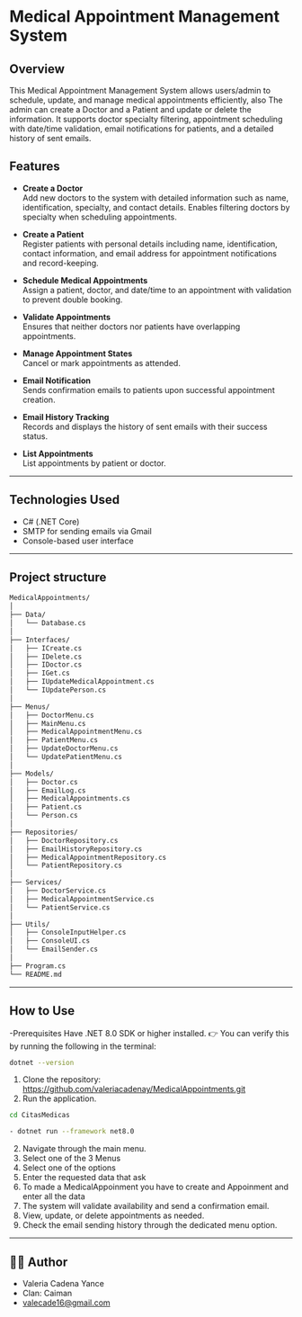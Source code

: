 # Medical Appointment Management System

## Overview

This Medical Appointment Management System allows users/admin to schedule, update, and manage medical appointments efficiently, also The admin can create a Doctor and a Patient and update or delete the information. It supports doctor specialty filtering, appointment scheduling with date/time validation, 
email notifications for patients, and a detailed history of sent emails.

## Features

- **Create a Doctor**  
  Add new doctors to the system with detailed information such as name, identification, specialty, and contact details. Enables filtering doctors by specialty when scheduling appointments.

- **Create a Patient**  
  Register patients with personal details including name, identification, contact information, and email address for appointment notifications and record-keeping.

- **Schedule Medical Appointments**  
  Assign a patient, doctor, and date/time to an appointment with validation to prevent double booking.

- **Validate Appointments**  
  Ensures that neither doctors nor patients have overlapping appointments.

- **Manage Appointment States**  
  Cancel or mark appointments as attended.

- **Email Notification**  
  Sends confirmation emails to patients upon successful appointment creation.

- **Email History Tracking**  
  Records and displays the history of sent emails with their success status.

- **List Appointments**  
  List appointments by patient or doctor.

---
## Technologies Used

- C# (.NET Core)
- SMTP for sending emails via Gmail
- Console-based user interface

---

## Project structure

```bash
MedicalAppointments/
│
├── Data/
│   └── Database.cs
│
├── Interfaces/
│   ├── ICreate.cs
│   ├── IDelete.cs
│   ├── IDoctor.cs
│   ├── IGet.cs
│   ├── IUpdateMedicalAppointment.cs
│   └── IUpdatePerson.cs
│
├── Menus/
│   ├── DoctorMenu.cs
│   ├── MainMenu.cs
│   ├── MedicalAppointmentMenu.cs
│   ├── PatientMenu.cs
│   ├── UpdateDoctorMenu.cs
│   └── UpdatePatientMenu.cs
│
├── Models/
│   ├── Doctor.cs
│   ├── EmailLog.cs
│   ├── MedicalAppointments.cs
│   ├── Patient.cs
│   └── Person.cs
│
├── Repositories/
│   ├── DoctorRepository.cs
│   ├── EmailHistoryRepository.cs
│   ├── MedicalAppointmentRepository.cs
│   └── PatientRepository.cs
│
├── Services/
│   ├── DoctorService.cs
│   ├── MedicalAppointmentService.cs
│   └── PatientService.cs
│
├── Utils/
│   ├── ConsoleInputHelper.cs
│   ├── ConsoleUI.cs
│   └── EmailSender.cs
│
├── Program.cs
└── README.md


```
---
## How to Use
-Prerequisites
Have .NET 8.0 SDK or higher installed.
👉 You can verify this by running the following in the terminal:

```bash
dotnet --version
```
1. Clone the repository: https://github.com/valeriacadenay/MedicalAppointments.git
2. Run the application.
   
```bash
cd CitasMedicas
```

 ```bash
- dotnet run --framework net8.0
```

2. Navigate through the main menu.
3. Select one of the 3 Menus
4. Select one of the options
5. Enter the requested data that ask
6. To made a MedicalAppoinment you have to create and Appoinment and enter all the data
7. The system will validate availability and send a confirmation email.
8. View, update, or delete appointments as needed.
9. Check the email sending history through the dedicated menu option.

---

## 👩‍💻 Author
- Valeria Cadena Yance 
- Clan: Caiman
- valecade16@gmail.com
